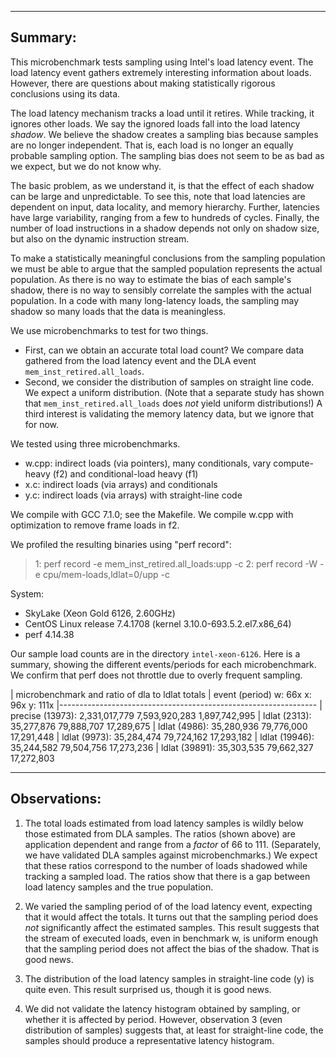 -----------------------------------------------------------------------------
Summary:
-----------------------------------------------------------------------------

This microbenchmark tests sampling using Intel's load latency
event. The load latency event gathers extremely interesting
information about loads. However, there are questions about making
statistically rigorous conclusions using its data.

The load latency mechanism tracks a load until it retires. While
tracking, it ignores other loads.  We say the ignored loads fall into
the load latency _shadow_. We believe the shadow creates a sampling
bias because samples are no longer independent. That is, each load is
no longer an equally probable sampling option. The sampling bias does
not seem to be as bad as we expect, but we do not know why.

The basic problem, as we understand it, is that the effect of each
shadow can be large and unpredictable. To see this, note that load
latencies are dependent on input, data locality, and memory
hierarchy. Further, latencies have large variability, ranging from a
few to hundreds of cycles. Finally, the number of load instructions in
a shadow depends not only on shadow size, but also on the dynamic
instruction stream.

To make a statistically meaningful conclusions from the sampling
population we must be able to argue that the sampled population
represents the actual population. As there is no way to estimate the
bias of each sample's shadow, there is no way to sensibly correlate
the samples with the actual population. In a code with many
long-latency loads, the sampling may shadow so many loads that the
data is meaningless.

We use microbenchmarks to test for two things. 
- First, can we obtain an accurate total load count? We compare data
  gathered from the load latency event and the DLA event
  `mem_inst_retired.all_loads`.
- Second, we consider the distribution of samples on straight line
  code. We expect a uniform distribution. (Note that a separate study
  has shown that `mem_inst_retired.all_loads` does _not_ yield uniform
  distributions!)
A third interest is validating the memory latency data, but we ignore
that for now.

We tested using three microbenchmarks.
- w.cpp: indirect loads (via pointers), many conditionals, vary
  compute-heavy (f2) and conditional-load heavy (f1)
- x.c: indirect loads (via arrays) and conditionals
- y.c: indirect loads (via arrays) with straight-line code

We compile with GCC 7.1.0; see the Makefile. We compile w.cpp with
optimization to remove frame loads in f2.

We profiled the resulting binaries using "perf record":
  > 1: perf record -e mem_inst_retired.all_loads:upp -c <period>
  > 2: perf record -W -e cpu/mem-loads,ldlat=0/upp -c <period>

System:
- SkyLake (Xeon Gold 6126, 2.60GHz)
- CentOS Linux release 7.4.1708 (kernel 3.10.0-693.5.2.el7.x86_64)
- perf 4.14.38

Our sample load counts are in the directory `intel-xeon-6126`. Here is
a summary, showing the different events/periods for each
microbenchmark. We confirm that perf does not throttle due to overly
frequent sampling.

|                  microbenchmark and ratio of dla to ldlat totals
| event (period)   w: 66x           x: 96x           y: 111x
|----------------------------------------------------------------
| precise (13973): 2,331,017,779    7,593,920,283    1,897,742,995
| ldlat    (2313):    35,277,876       79,888,707	   17,289,675
| ldlat    (4986):    35,280,936       79,776,000	   17,291,448
| ldlat    (9973):    35,284,474       79,724,162	   17,293,182
| ldlat   (19946):    35,244,582       79,504,756	   17,273,236
| ldlat   (39891):    35,303,535       79,662,327	   17,272,803


-----------------------------------------------------------------------------
Observations:
-----------------------------------------------------------------------------

1. The total loads estimated from load latency samples is wildly below
   those estimated from DLA samples. The ratios (shown above) are
   application dependent and range from a _factor_ of 66
   to 111. (Separately, we have validated DLA samples against
   microbenchmarks.) We expect that these ratios correspond to the
   number of loads shadowed while tracking a sampled load. The ratios
   show that there is a gap between load latency samples and the true
   population.

2. We varied the sampling period of of the load latency event,
   expecting that it would affect the totals. It turns out that the
   sampling period does _not_ significantly affect the estimated
   samples. This result suggests that the stream of executed loads,
   even in benchmark w, is uniform enough that the sampling period
   does not affect the bias of the shadow. That is good news.

3. The distribution of the load latency samples in straight-line code
   (y) is quite even. This result surprised us, though it is good
   news.

4. We did not validate the latency histogram obtained by sampling, or
   whether it is affected by period. However, observation 3 (even
   distribution of samples) suggests that, at least for straight-line
   code, the samples should produce a representative latency
   histogram.
  

